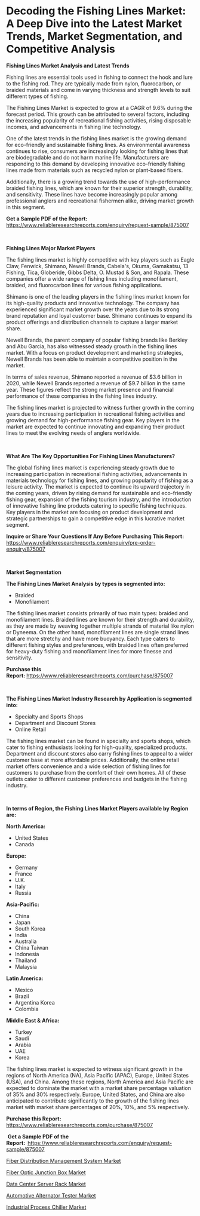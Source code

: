 <p><h1>Decoding the Fishing Lines Market: A Deep Dive into the Latest Market Trends, Market Segmentation, and Competitive Analysis</h1></p><p><strong>Fishing Lines Market Analysis and Latest Trends</strong></p>
<p><p>Fishing lines are essential tools used in fishing to connect the hook and lure to the fishing rod. They are typically made from nylon, fluorocarbon, or braided materials and come in varying thickness and strength levels to suit different types of fishing.</p><p>The Fishing Lines Market is expected to grow at a CAGR of 9.6% during the forecast period. This growth can be attributed to several factors, including the increasing popularity of recreational fishing activities, rising disposable incomes, and advancements in fishing line technology. </p><p>One of the latest trends in the fishing lines market is the growing demand for eco-friendly and sustainable fishing lines. As environmental awareness continues to rise, consumers are increasingly looking for fishing lines that are biodegradable and do not harm marine life. Manufacturers are responding to this demand by developing innovative eco-friendly fishing lines made from materials such as recycled nylon or plant-based fibers.</p><p>Additionally, there is a growing trend towards the use of high-performance braided fishing lines, which are known for their superior strength, durability, and sensitivity. These lines have become increasingly popular among professional anglers and recreational fishermen alike, driving market growth in this segment.</p></p>
<p><strong>Get a Sample PDF of the Report:&nbsp;</strong> <a href="https://www.reliableresearchreports.com/enquiry/request-sample/875007">https://www.reliableresearchreports.com/enquiry/request-sample/875007</a></p>
<p>&nbsp;</p>
<p><strong>Fishing Lines Major Market Players</strong></p>
<p><p>The fishing lines market is highly competitive with key players such as Eagle Claw, Fenwick, Shimano, Newell Brands, Cabela's, Okuma, Gamakatsu, 13 Fishing, Tica, Globeride, Gibbs Delta, O. Mustad & Son, and Rapala. These companies offer a wide range of fishing lines including monofilament, braided, and fluorocarbon lines for various fishing applications.</p><p>Shimano is one of the leading players in the fishing lines market known for its high-quality products and innovative technology. The company has experienced significant market growth over the years due to its strong brand reputation and loyal customer base. Shimano continues to expand its product offerings and distribution channels to capture a larger market share.</p><p>Newell Brands, the parent company of popular fishing brands like Berkley and Abu Garcia, has also witnessed steady growth in the fishing lines market. With a focus on product development and marketing strategies, Newell Brands has been able to maintain a competitive position in the market.</p><p>In terms of sales revenue, Shimano reported a revenue of $3.6 billion in 2020, while Newell Brands reported a revenue of $9.7 billion in the same year. These figures reflect the strong market presence and financial performance of these companies in the fishing lines industry.</p><p>The fishing lines market is projected to witness further growth in the coming years due to increasing participation in recreational fishing activities and growing demand for high-performance fishing gear. Key players in the market are expected to continue innovating and expanding their product lines to meet the evolving needs of anglers worldwide.</p></p>
<p>&nbsp;</p>
<p><strong>What Are The Key Opportunities For Fishing Lines Manufacturers?</strong></p>
<p><p>The global fishing lines market is experiencing steady growth due to increasing participation in recreational fishing activities, advancements in materials technology for fishing lines, and growing popularity of fishing as a leisure activity. The market is expected to continue its upward trajectory in the coming years, driven by rising demand for sustainable and eco-friendly fishing gear, expansion of the fishing tourism industry, and the introduction of innovative fishing line products catering to specific fishing techniques. Key players in the market are focusing on product development and strategic partnerships to gain a competitive edge in this lucrative market segment.</p></p>
<p><strong>Inquire or Share Your Questions If Any Before Purchasing This Report:</strong> <a href="https://www.reliableresearchreports.com/enquiry/pre-order-enquiry/875007">https://www.reliableresearchreports.com/enquiry/pre-order-enquiry/875007</a></p>
<p>&nbsp;</p>
<p><strong>Market Segmentation</strong></p>
<p><strong>The Fishing Lines Market Analysis by types is segmented into:</strong></p>
<p><ul><li>Braided</li><li>Monofilament</li></ul></p>
<p><p>The fishing lines market consists primarily of two main types: braided and monofilament lines. Braided lines are known for their strength and durability, as they are made by weaving together multiple strands of material like nylon or Dyneema. On the other hand, monofilament lines are single strand lines that are more stretchy and have more buoyancy. Each type caters to different fishing styles and preferences, with braided lines often preferred for heavy-duty fishing and monofilament lines for more finesse and sensitivity.</p></p>
<p><strong>Purchase this Report:&nbsp;</strong><a href="https://www.reliableresearchreports.com/purchase/875007">https://www.reliableresearchreports.com/purchase/875007</a></p>
<p>&nbsp;</p>
<p><strong>The Fishing Lines Market Industry Research by Application is segmented into:</strong></p>
<p><ul><li>Specialty and Sports Shops</li><li>Department and Discount Stores</li><li>Online Retail</li></ul></p>
<p><p>The fishing lines market can be found in specialty and sports shops, which cater to fishing enthusiasts looking for high-quality, specialized products. Department and discount stores also carry fishing lines to appeal to a wider customer base at more affordable prices. Additionally, the online retail market offers convenience and a wide selection of fishing lines for customers to purchase from the comfort of their own homes. All of these outlets cater to different customer preferences and budgets in the fishing industry.</p></p>
<p>&nbsp;</p>
<p><strong>In terms of Region, the Fishing Lines Market Players available by Region are:</strong></p>
<p>
    <p> <strong> North America: </strong>
        <ul>
            <li>United States</li>
            <li>Canada</li>
        </ul>
        </p> 
    <p> <strong> Europe: </strong>
        <ul>
            <li>Germany</li>
            <li>France</li>
            <li>U.K.</li>
            <li>Italy</li>
            <li>Russia</li>
        </ul>
        </p> 
    <p> <strong> Asia-Pacific: </strong>
        <ul>
            <li>China</li>
            <li>Japan</li>
            <li>South Korea</li>
            <li>India</li>
            <li>Australia</li>
            <li>China Taiwan</li>
            <li>Indonesia</li>
            <li>Thailand</li>
            <li>Malaysia</li>
        </ul>
        </p> 
    <p> <strong> Latin America: </strong>
        <ul>
            <li>Mexico</li>
            <li>Brazil</li>
            <li>Argentina Korea</li>
            <li>Colombia</li>
        </ul>
        </p> 
    <p> <strong> Middle East & Africa: </strong>
        <ul>
            <li>Turkey</li>
            <li>Saudi</li>
            <li>Arabia</li>
            <li>UAE</li>
            <li>Korea</li>
        </ul>
    </p>
    </p>
<p><p>The fishing lines market is expected to witness significant growth in the regions of North America (NA), Asia Pacific (APAC), Europe, United States (USA), and China. Among these regions, North America and Asia Pacific are expected to dominate the market with a market share percentage valuation of 35% and 30% respectively. Europe, United States, and China are also anticipated to contribute significantly to the growth of the fishing lines market with market share percentages of 20%, 10%, and 5% respectively.</p></p>
<p><strong>Purchase this Report: </strong><a href="https://www.reliableresearchreports.com/purchase/875007">https://www.reliableresearchreports.com/purchase/875007</a></p>
<p>&nbsp;<strong>Get a Sample PDF of the Report:&nbsp;&nbsp;</strong><a href="https://www.reliableresearchreports.com/enquiry/request-sample/875007">https://www.reliableresearchreports.com/enquiry/request-sample/875007</a></p>
<p><strong></strong></p>
<p><p><a href="https://medium.com/@clevehilll2023/fiber-distribution-management-system-market-the-key-to-successful-business-strategy-forecast-till-57c00b72e84c">Fiber Distribution Management System Market</a></p><p><a href="https://medium.com/@clevehilll2023/fiber-optic-junction-box-market-size-cagr-trends-2024-2030-a111ab70d229">Fiber Optic Junction Box Market</a></p><p><a href="https://medium.com/@clevehilll2023/data-center-server-rack-market-size-cagr-trends-2024-2030-ba6163522700">Data Center Server Rack Market</a></p><p><a href="https://medium.com/@clevehilll2023/automotive-alternator-tester-market-competitive-analysis-market-trends-and-forecast-to-2031-2caa7c14006c">Automotive Alternator Tester Market</a></p><p><a href="https://medium.com/@clevehilll2023/analyzing-industrial-process-chiller-market-global-industry-perspective-and-forecast-2024-to-b9c919c65d0f">Industrial Process Chiller Market</a></p></p>